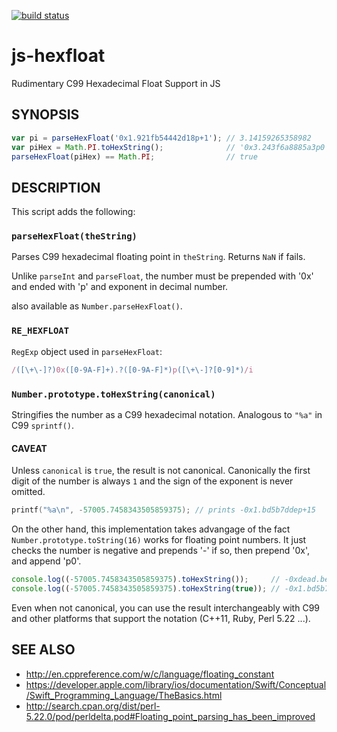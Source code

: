 [![build status](https://secure.travis-ci.org/dankogai/js-hexfloat.png)](http://travis-ci.org/dankogai/js-hexfloat)

# js-hexfloat

Rudimentary C99 Hexadecimal Float Support in JS

## SYNOPSIS

````javascript
var pi = parseHexFloat('0x1.921fb54442d18p+1'); // 3.14159265358982
var piHex = Math.PI.toHexString();              // '0x3.243f6a8885a3p0'
parseHexFloat(piHex) == Math.PI;                // true
````

## DESCRIPTION

This script adds the following:

### `parseHexFloat(theString)`

Parses C99 hexadecimal floating point in `theString`.  Returns `NaN` if fails.

Unlike `parseInt` and `parseFloat`, the number must be prepended with '0x' and ended with 'p' and exponent in decimal number.

also available as `Number.parseHexFloat()`.

### `RE_HEXFLOAT`

`RegExp` object used in `parseHexFloat`:

````javascript
/([\+\-]?)0x([0-9A-F]+).?([0-9A-F]*)p([\+\-]?[0-9]*)/i
````

### `Number.prototype.toHexString(canonical)`

Stringifies the number as a C99 hexadecimal notation.  Analogous to `"%a"` in C99 `sprintf()`. 

#### CAVEAT

Unless `canonical` is `true`, the result is not canonical.  Canonically the first digit of the number is always `1` and the sign of the exponent is never omitted.

````C
printf("%a\n", -57005.7458343505859375); // prints -0x1.bd5b7ddep+15
````

On the other hand, this implementation takes  advangage of the fact `Number.prototype.toString(16)` works for floating point numbers.  It just checks the number is negative and prepends '-' if so, then prepend '0x', and append 'p0'.

````javascript
console.log((-57005.7458343505859375).toHexString());     // -0xdead.beefp0
console.log((-57005.7458343505859375).toHexString(true)); // -0x1.bd5b7ddep+15
````

Even when not canonical, you can use the result interchangeably with C99 and other platforms that support the notation (C++11, Ruby, Perl 5.22 ...).

## SEE ALSO

* http://en.cppreference.com/w/c/language/floating_constant
* https://developer.apple.com/library/ios/documentation/Swift/Conceptual/Swift_Programming_Language/TheBasics.html
* http://search.cpan.org/dist/perl-5.22.0/pod/perldelta.pod#Floating_point_parsing_has_been_improved
